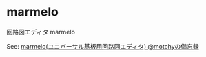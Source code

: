 # marmelo
回路図エディタ marmelo

See: [marmelo(ユニバーサル基板用回路図エディタ)  @motchyの備忘録](https://motchy99.blog.fc2.com/blog-entry-73.html)
